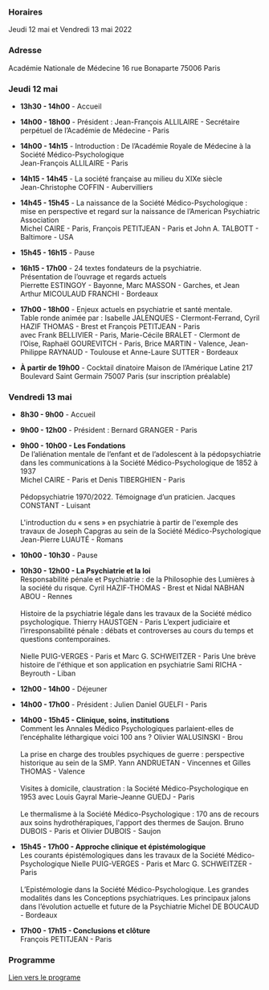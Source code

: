 ### Horaires
Jeudi 12 mai et Vendredi 13 mai 2022

### Adresse
Académie Nationale de Médecine
16 rue Bonaparte
75006 Paris

### Jeudi 12 mai

- **13h30 - 14h00** - Accueil

- **14h00 - 18h00** - Président : Jean-François ALLILAIRE - Secrétaire perpétuel de l’Académie de Médecine - Paris

- **14h00 - 14h15** - Introduction : De l’Académie Royale de Médecine à la Société Médico-Psychologique<br>
Jean-François ALLILAIRE - Paris

- **14h15 - 14h45** - La société française au milieu du XIXe siècle<br>
Jean-Christophe COFFIN - Aubervilliers

- **14h45 - 15h45** - La naissance de la Société Médico-Psychologique : mise en perspective et regard sur la naissance de l’American Psychiatric Association<br> Michel CAIRE - Paris, François PETITJEAN - Paris et John A. TALBOTT - Baltimore - USA

- **15h45 - 16h15** - Pause

- **16h15 - 17h00** - 24 textes fondateurs de la psychiatrie.<br> Présentation de l’ouvrage et regards actuels<br>
Pierrette ESTINGOY - Bayonne, Marc MASSON - Garches, et Jean Arthur MICOULAUD FRANCHI - Bordeaux

- **17h00 - 18h00** - Enjeux actuels en psychiatrie et santé mentale.<br> Table ronde
animée par : Isabelle JALENQUES - Clermont-Ferrand, Cyril HAZIF THOMAS - Brest et François PETITJEAN - Paris<br> avec Frank BELLIVIER - Paris, Marie-Cécile BRALET - Clermont de l’Oise, Raphaël GOUREVITCH - Paris, Brice MARTIN - Valence, Jean-Philippe RAYNAUD - Toulouse et Anne-Laure SUTTER - Bordeaux

- **À partir de 19h00** - Cocktail dinatoire
Maison de l’Amérique Latine
217 Boulevard Saint Germain
75007 Paris (sur inscription préalable)

### Vendredi 13 mai

- **8h30 - 9h00** - Accueil

- **9h00 - 12h00** - Président : Bernard GRANGER - Paris

- **9h00 - 10h00 - Les Fondations**<br>
De l’aliénation mentale de l’enfant et de l’adolescent à la pédopsychiatrie dans les communications à la Société Médico-Psychologique de 1852 à 1937<br>
Michel CAIRE - Paris et Denis TIBERGHIEN - Paris<br><br>
Pédopsychiatrie 1970/2022. Témoignage d’un praticien.
Jacques CONSTANT - Luisant<br><br>
L'introduction du « sens » en psychiatrie à partir de l'exemple des travaux de Joseph Capgras au sein de la Société Médico-Psychologique
Jean-Pierre LUAUTÉ - Romans

- **10h00 - 10h30** - Pause

- **10h30 - 12h00 - La Psychiatrie et la loi**<br>
Responsabilité pénale et Psychiatrie : de la Philosophie des Lumières à la société du risque.
Cyril HAZIF-THOMAS - Brest et Nidal NABHAN ABOU - Rennes<br><br>
Histoire de la psychiatrie légale dans les travaux de la Société médico psychologique.
Thierry HAUSTGEN - Paris
L’expert judiciaire et l’irresponsabilité pénale : débats et controverses au cours du temps et questions contemporaines.<br><br>
Nielle PUIG-VERGES - Paris et Marc G. SCHWEITZER - Paris
Une brève histoire de l'éthique et son application en psychiatrie
Sami RICHA - Beyrouth - Liban

- **12h00 - 14h00** - Déjeuner

- **14h00 - 17h00** - Président : Julien Daniel GUELFI - Paris

- **14h00 - 15h45 - Clinique, soins, institutions**<br>
Comment les Annales Médico Psychologiques parlaient-elles de l’encéphalite léthargique voici 100 ans ?
Olivier WALUSINSKI - Brou<br><br>
La prise en charge des troubles psychiques de guerre : perspective historique au sein de la SMP.
Yann ANDRUETAN - Vincennes et Gilles THOMAS - Valence<br><br>
Visites à domicile, claustration : la Société Médico-Psychologique en 1953 avec Louis Gayral
Marie-Jeanne GUEDJ - Paris<br><br>
Le thermalisme à la Société Médico-Psychologique : 170 ans de recours aux soins hydrothérapiques, l'apport des thermes de Saujon.
Bruno DUBOIS - Paris et Olivier DUBOIS - Saujon

- **15h45 - 17h00 - Approche clinique et épistémologique**<br>
Les courants épistémologiques dans les travaux de la Société Médico-Psychologique
Nielle PUIG-VERGES - Paris et Marc G. SCHWEITZER - Paris<br><br>
L’Epistémologie dans la Société Médico-Psychologique. Les grandes modalités dans les Conceptions psychiatriques. Les principaux jalons dans l’évolution actuelle et future de la Psychiatrie
Michel DE BOUCAUD - Bordeaux

- **17h00 - 17h15 - Conclusions et clôture**<br>
François PETITJEAN - Paris

### Programme
[Lien vers le programe](https://medicopsy.com/assets/docs/programme-170-ans.pdf)
